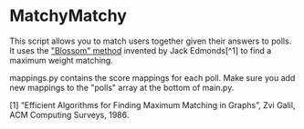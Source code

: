 # MatchyMatchy

This script allows you to match users together given their answers to polls.
It uses the ["Blossom" method](https://networkx.org/documentation/stable/reference/algorithms/generated/networkx.algorithms.matching.max_weight_matching.html) invented by Jack Edmonds[^1] to find a maximum weight matching.

mappings.py contains the score mappings for each poll. Make sure you add new mappings to the "polls" array at the bottom of main.py.

[1] “Efficient Algorithms for Finding Maximum Matching in Graphs”, Zvi Galil, ACM Computing Surveys, 1986.
